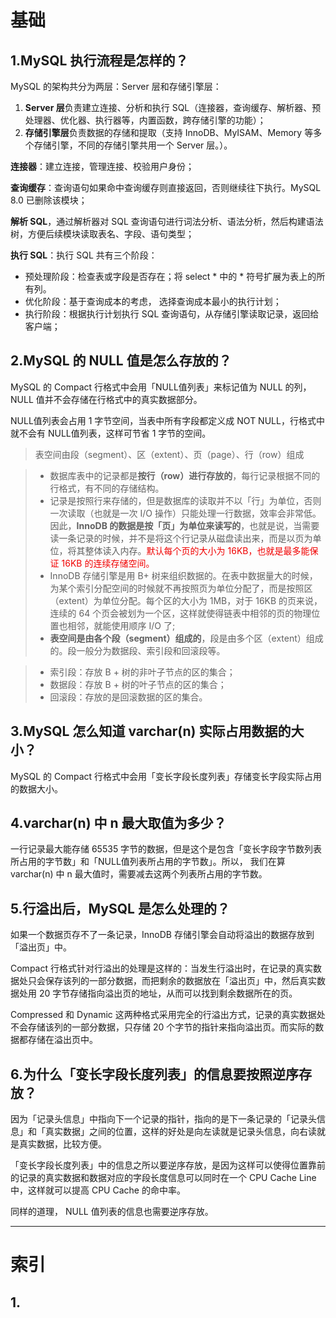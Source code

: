 # 基础
## 1.MySQL 执行流程是怎样的？
MySQL 的架构共分为两层：Server 层和存储引擎层：

1. **Server 层**负责建立连接、分析和执行 SQL（连接器，查询缓存、解析器、预处理器、优化器、执行器等，内置函数，跨存储引擎的功能）；
1. **存储引擎层**负责数据的存储和提取（支持 InnoDB、MyISAM、Memory 等多个存储引擎，不同的存储引擎共用一个 Server 层。）。

**连接器**：建立连接，管理连接、校验用户身份；

**查询缓存**：查询语句如果命中查询缓存则直接返回，否则继续往下执行。MySQL 8.0 已删除该模块；

**解析 SQL**，通过解析器对 SQL 查询语句进行词法分析、语法分析，然后构建语法树，方便后续模块读取表名、字段、语句类型；

**执行 SQL**：执行 SQL 共有三个阶段：

- 预处理阶段：检查表或字段是否存在；将 select * 中的 * 符号扩展为表上的所有列。
- 优化阶段：基于查询成本的考虑， 选择查询成本最小的执行计划；
- 执行阶段：根据执行计划执行 SQL 查询语句，从存储引擎读取记录，返回给客户端；




## 2.MySQL 的 NULL 值是怎么存放的？
MySQL 的 Compact 行格式中会用「NULL值列表」来标记值为 NULL 的列，NULL 值并不会存储在行格式中的真实数据部分。

NULL值列表会占用 1 字节空间，当表中所有字段都定义成 NOT NULL，行格式中就不会有 NULL值列表，这样可节省 1 字节的空间。

> 表空间由段（segment）、区（extent）、页（page）、行（row）组成


>- 数据库表中的记录都是**按行（row）进行存放的**，每行记录根据不同的行格式，有不同的存储结构。
>-  记录是按照行来存储的，但是数据库的读取并不以「行」为单位，否则一次读取（也就是一次 I/O 操作）只能处理一行数据，效率会非常低。
因此，**InnoDB 的数据是按「页」为单位来读写的**，也就是说，当需要读一条记录的时候，并不是将这个行记录从磁盘读出来，而是以页为单位，将其整体读入内存。<font color="#F100">默认每个页的大小为 16KB，也就是最多能保证 16KB 的连续存储空间。</font>
> -  InnoDB 存储引擎是用 B+ 树来组织数据的。在表中数据量大的时候，为某个索引分配空间的时候就不再按照页为单位分配了，而是按照区（extent）为单位分配。每个区的大小为 1MB，对于 16KB 的页来说，连续的 64 个页会被划为一个区，这样就使得链表中相邻的页的物理位置也相邻，就能使用顺序 I/O 了;
> - **表空间是由各个段（segment）组成的**，段是由多个区（extent）组成的。段一般分为数据段、索引段和回滚段等。

>  - 索引段：存放 B + 树的非叶子节点的区的集合；
>  - 数据段：存放 B + 树的叶子节点的区的集合；
>  - 回滚段：存放的是回滚数据的区的集合。


## 3.MySQL 怎么知道 varchar(n) 实际占用数据的大小？
MySQL 的 Compact 行格式中会用「变长字段长度列表」存储变长字段实际占用的数据大小。

## 4.varchar(n) 中 n 最大取值为多少？
一行记录最大能存储 65535 字节的数据，但是这个是包含「变长字段字节数列表所占用的字节数」和「NULL值列表所占用的字节数」。所以， 我们在算 varchar(n) 中 n 最大值时，需要减去这两个列表所占用的字节数。

## 5.行溢出后，MySQL 是怎么处理的？
如果一个数据页存不了一条记录，InnoDB 存储引擎会自动将溢出的数据存放到「溢出页」中。

Compact 行格式针对行溢出的处理是这样的：当发生行溢出时，在记录的真实数据处只会保存该列的一部分数据，而把剩余的数据放在「溢出页」中，然后真实数据处用 20 字节存储指向溢出页的地址，从而可以找到剩余数据所在的页。

Compressed 和 Dynamic 这两种格式采用完全的行溢出方式，记录的真实数据处不会存储该列的一部分数据，只存储 20 个字节的指针来指向溢出页。而实际的数据都存储在溢出页中。

## 6.为什么「变长字段长度列表」的信息要按照逆序存放？
因为「记录头信息」中指向下一个记录的指针，指向的是下一条记录的「记录头信息」和「真实数据」之间的位置，这样的好处是向左读就是记录头信息，向右读就是真实数据，比较方便。

「变长字段长度列表」中的信息之所以要逆序存放，是因为这样可以使得位置靠前的记录的真实数据和数据对应的字段长度信息可以同时在一个 CPU Cache Line 中，这样就可以提高 CPU Cache 的命中率。

同样的道理， NULL 值列表的信息也需要逆序存放。

 --- 

# 索引

## 1.